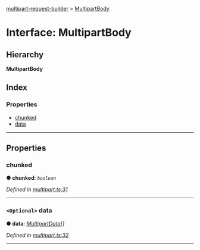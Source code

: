 [multipart-request-builder](../README.md) > [MultipartBody](../interfaces/multipartbody.md)

# Interface: MultipartBody

## Hierarchy

**MultipartBody**

## Index

### Properties

* [chunked](multipartbody.md#chunked)
* [data](multipartbody.md#data)

---

## Properties

<a id="chunked"></a>

###  chunked

**● chunked**: *`boolean`*

*Defined in [multipart.ts:31](https://github.axa.com/Digital/bauta-nodejs/blob/b71f37b/packages/multipart-request-builder/src/multipart.ts#L31)*

___
<a id="data"></a>

### `<Optional>` data

**● data**: *[MultipartData](multipartdata.md)[]*

*Defined in [multipart.ts:32](https://github.axa.com/Digital/bauta-nodejs/blob/b71f37b/packages/multipart-request-builder/src/multipart.ts#L32)*

___

